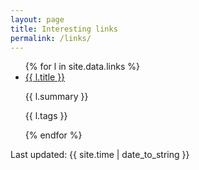 ```yaml
---
layout: page
title: Interesting links
permalink: /links/
---
```


<ul>
  {% for l in site.data.links %}
    <li>
      <a href="{{ l.url }}">{{ l.title }}</a>
      <p>{{ l.summary }}</p>
      <p>{{ l.tags }}</p>
    </li>
  {% endfor %}
</ul>



Last updated: {{ site.time | date_to_string }}
